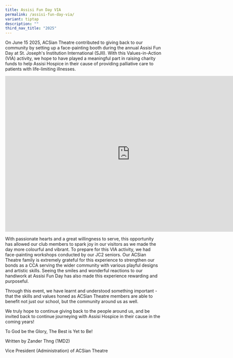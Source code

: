 ```yaml
---
title: Assisi Fun Day VIA
permalink: /assisi-fun-day-via/
variant: tiptap
description: ""
third_nav_title: "2025"
---
```

<p>On June 15 2025, ACSian Theatre contributed to giving back to our community
by setting up a face-painting booth during the annual Assisi Fun Day at
St. Joseph's Institution International (SJII). With this Values-in-Action
(VIA) activity, we hope to have played a meaningful part in raising charity
funds to help Assisi Hospice in their cause of providing palliative care
to patients with life-limiting illnesses.</p>
<div class="iframe-wrapper">
<iframe height="500" width="800" allowfullscreen="true" frameborder="0" src="https://docs.google.com/presentation/d/e/2PACX-1vS9Zqhd-pjL2sAzqriYfj6ZIKNxmkYUUzvCCPFKS8fcwotSbndzF7VHGpjei5tsoqCPMuYSAQnLMX0q/pubembed?start=false&amp;loop=false&amp;delayms=3000"></iframe>
</div>
<p>With passionate hearts and a great willingness to serve, this opportunity
has allowed our club members to spark joy in our visitors as we made the
day more colourful and vibrant. To prepare for this VIA activity, we had
face-painting workshops conducted by our JC2 seniors. Our ACSian Theatre
family is extremely grateful for this experience to strengthen our bonds
as a CCA serving the wider community with various playful designs and artistic
skills. Seeing the smiles and wonderful reactions to our handiwork at Assisi
Fun Day has also made this experience rewarding and purposeful.</p>
<p>Through this event, we have learnt and understood something important
- that the skills and values honed as ACSian Theatre members are able to
benefit not just our school, but the community around us as well.</p>
<p>We truly hope to continue giving back to the people around us, and be
invited back to continue journeying with Assisi Hospice in their cause
in the coming years!</p>
<p>To God be the Glory, The Best is Yet to Be!</p>
<p>Written by Zander Thng (1MD2)</p>
<p>Vice President (Administration) of ACSian Theatre</p>
<p></p>